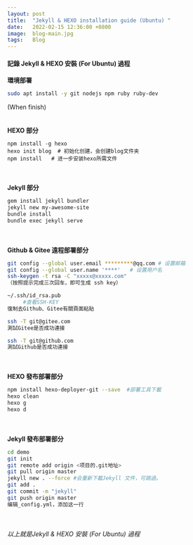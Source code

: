 ```yaml
---
layout: post
title:  "Jekyll & HEXO installation guide (Ubuntu) "
date:   2022-02-15 12:36:00 +0800
image:  blog-main.jpg
tags:   Blog
---
```


#### 記錄 Jekyll & HEXO 安裝 (For Ubuntu) 過程  

<strong>環境部署</strong>  

```bash
sudo apt install -y git nodejs npm ruby ruby-dev  
```

(When finish)  
<br>
<br>
<strong>HEXO 部分</strong>  
```bsh
npm install -g hexo  
hexo init blog  # 初始化创建，会创建blog文件夹  
npm install   # 进一步安装hexo所需文件
```
<br>
<br>
<strong>Jekyll 部分</strong>  

```bash
gem install jekyll bundler  
jekyll new my-awesome-site  
bundle install  
bundle exec jekyll serve  
```
<br>
<br>
<strong>Github & Gitee 遠程部署部分</strong>  

```bash
git config --global user.email *********@qq.com # 设置邮箱  
git config --global user.name '****'   # 设置用户名  
ssh-keygen -t rsa -C "xxxxx@xxxxx.com"  
（按照提示完成三次回车，即可生成 ssh key）  

~/.ssh/id_rsa.pub  
     #查看SSH-KEY  
復制去Github、Gitee有關頁面粘貼  

ssh -T git@gitee.com  
測試Gitee是否成功連接  

ssh -T git@github.com  
測試Github是否成功連接  
```
<br><br>
<strong>HEXO 發布部署部分</strong>  

```bash
npm install hexo-deployer-git --save  #部署工具下載  
hexo clean  
hexo g  
hexo d  
```
<br><br>
<strong>Jekyll 發布部署部分</strong>  
```zsh
cd demo  
git init   
git remote add origin <项目的.git地址>  
git pull origin master  
jekyll new . --force #会重新下載Jekyll 文件，可跳過。  
git add .  
git commit -m "jekyll"  
git push origin master  
编辑_config.yml，添加这一行  
```
<br><br>
*以上就是Jekyll & HEXO 安裝 (For Ubuntu) 過程*  
